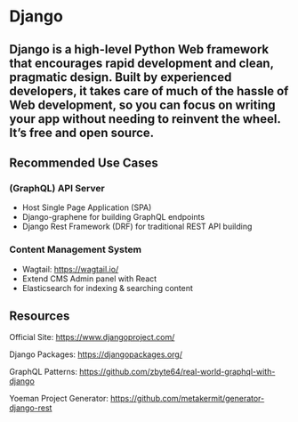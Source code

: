 # Django

## Django is a high-level Python Web framework that encourages rapid development and clean, pragmatic design. Built by experienced developers, it takes care of much of the hassle of Web development, so you can focus on writing your app without needing to reinvent the wheel. It’s free and open source.


## Recommended Use Cases


### (GraphQL) API Server

* Host Single Page Application (SPA)
* Django-graphene for building GraphQL endpoints
* Django Rest Framework (DRF) for traditional REST API building


### Content Management System

* Wagtail: https://wagtail.io/
* Extend CMS Admin panel with React
* Elasticsearch for indexing & searching content


## Resources

Official Site: https://www.djangoproject.com/

Django Packages: https://djangopackages.org/

GraphQL Patterns: https://github.com/zbyte64/real-world-graphql-with-django

Yoeman Project Generator: https://github.com/metakermit/generator-django-rest
